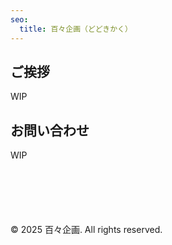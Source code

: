 ```yaml
---
seo:
  title: 百々企画（どどきかく）
---
```


## ご挨拶

WIP

## お問い合わせ

WIP

<footer style="margin-top: 100px;">
  <p>&copy; 2025 百々企画. All rights reserved.</p>
</footer>
